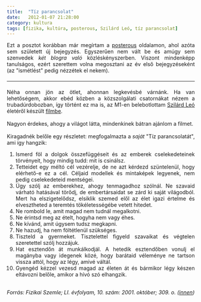 ```yaml
---
title:  "Tíz parancsolat"
date:   2012-01-07 21:28:00
category: kultura
tags: [fizika, kultúra, posterous, Szilárd Leó, tíz parancsolat]
---
```


<div style="text-align: justify;">
Ezt a posztot korábban már megírtam a <a href="http://vbalazs.posterous.com/tiz-parancsolat" target="_blank">posterous</a> oldalamon, ahol azóta sem született új bejegyzés. Egyszerűen nem vált be és amúgy sem szenvedek <i>két blogra való</i>&nbsp;közléskényszerben. Viszont mindenképp tanulságos, ezért szerettem volna megosztani az év első bejegyzéseként (az "ismétlést" pedig nézzétek el nekem).</div>
<hr style="color: silver; margin-bottom: 20px; margin-top: 20px; width: 100%;" />
<div style="text-align: justify;">
Néha onnan jön az ötlet, ahonnan legkevésbé várnánk. Ha van lehetőségem, akkor ebéd közben a közszolgálati csatornákat nézem a trubadúrdobozban, így történt ez ma is, az M1-en belebotlottam <a href="http://hu.wikipedia.org/wiki/Szil%C3%A1rd_Le%C3%B3">Szilárd Leó</a> életéről készült <a href="http://premier.mtv.hu/Hirek/2011/02/09/09/Szilard_Leo__valamilyen_ertelemben_gyermek_tudtam_maradni.aspx">filmbe</a>.</div>
<div style="text-align: justify;">
<br /></div>
<div style="text-align: justify;">
Nagyon érdekes, ahogy a világot látta, mindenkinek bátran ajánlom a filmet.</div>
<div style="text-align: justify;">
<br /></div>
<div style="text-align: justify;">
Kiragadnék belőle egy részletet: megfogalmazta a <i>saját</i> "Tíz parancsolatát", ami így hangzik:</div>
<ol>
<li style="text-align: justify;">Ismerd föl a dolgok összefüggéseit és az emberek cselekedeteinek törvényeit, hogy mindig tudd: mit is csinálsz.</li>
<li style="text-align: justify;">Tetteidet egy méltó cél vezérelje, de ne azt kérdezd szüntelenül, hogy elérhető-e ez a cél. Céljaid modellek és mintaképek legyenek, nem pedig cselekedeteid mentségei.</li>
<li style="text-align: justify;">Úgy szólj az emberekhez, ahogy tenmagadhoz szólnál. Ne szavaid várható hatásával törődj, de embertársaidat se zárd ki saját világodból. Mert ha elszigetelődsz, elsiklik szemed elől az élet igazi értelme és elvesztheted a teremtés tökéletességébe vetett hitedet.</li>
<li style="text-align: justify;">Ne rombold le, amit magad nem tudnál megalkotni.</li>
<li style="text-align: justify;">Ne érintsd meg az ételt, hogyha nem vagy éhes.</li>
<li style="text-align: justify;">Ne kívánd, amit úgysem tudsz megkapni.</li>
<li style="text-align: justify;">Ne hazudj, ha nem föltétlenül szükséges.</li>
<li style="text-align: justify;">Tiszteld a gyermeket. Tisztelettel figyeld szavaikat és végtelen szeretettel szólj hozzájuk.</li>
<li style="text-align: justify;">Hat esztendőn át munkálkodjál. A hetedik esztendőben vonulj el magányba vagy idegenek közé, hogy barátaid véleménye ne tartson vissza attól, hogy az légy, amivé váltál.</li>
<li style="text-align: justify;">Gyengéd kézzel vezesd magad az életen át és bármikor légy készen eltávozni belőle, amikor a hívó szó elhangzik.</li>
</ol>
<div style="text-align: justify;">
<br />
<i>Forrás: Fizikai Szemle; LI. évfolyam, 10. szám: 2001. október; 309. o. (<a href="http://matfiz.uw.hu/vendegek/tiz_parancsolat.html">innen</a>)</i></div>
